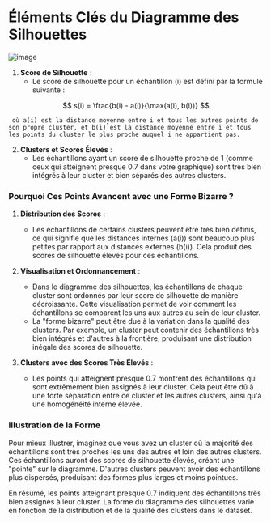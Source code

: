 # Éléments Clés du Diagramme des Silhouettes

![image](https://github.com/hrhouma/Apprentissage-Non-Supervise/assets/10111526/116a03e4-f86e-489b-a41a-23645af18c6d)

1. **Score de Silhouette** :
   - Le score de silhouette pour un échantillon \(i\) est défini par la formule suivante :

$$
     s(i) = \frac{b(i) - a(i)}{\max(a(i), b(i))}
$$

     où a(i) est la distance moyenne entre i et tous les autres points de son propre cluster, et b(i) est la distance moyenne entre i et tous les points du cluster le plus proche auquel i ne appartient pas.

2. **Clusters et Scores Élevés** :
   - Les échantillons ayant un score de silhouette proche de 1 (comme ceux qui atteignent presque 0.7 dans votre graphique) sont très bien intégrés à leur cluster et bien séparés des autres clusters.

### Pourquoi Ces Points Avancent avec une Forme Bizarre ?

1. **Distribution des Scores** :
   - Les échantillons de certains clusters peuvent être très bien définis, ce qui signifie que les distances internes \(a(i)\) sont beaucoup plus petites par rapport aux distances externes \(b(i)\). Cela produit des scores de silhouette élevés pour ces échantillons.

2. **Visualisation et Ordonnancement** :
   - Dans le diagramme des silhouettes, les échantillons de chaque cluster sont ordonnés par leur score de silhouette de manière décroissante. Cette visualisation permet de voir comment les échantillons se comparent les uns aux autres au sein de leur cluster.
   - La "forme bizarre" peut être due à la variation dans la qualité des clusters. Par exemple, un cluster peut contenir des échantillons très bien intégrés et d'autres à la frontière, produisant une distribution inégale des scores de silhouette.

3. **Clusters avec des Scores Très Élevés** :
   - Les points qui atteignent presque 0.7 montrent des échantillons qui sont extrêmement bien assignés à leur cluster. Cela peut être dû à une forte séparation entre ce cluster et les autres clusters, ainsi qu'à une homogénéité interne élevée.

### Illustration de la Forme

Pour mieux illustrer, imaginez que vous avez un cluster où la majorité des échantillons sont très proches les uns des autres et loin des autres clusters. Ces échantillons auront des scores de silhouette élevés, créant une "pointe" sur le diagramme. D'autres clusters peuvent avoir des échantillons plus dispersés, produisant des formes plus larges et moins pointues.

En résumé, les points atteignant presque 0.7 indiquent des échantillons très bien assignés à leur cluster. La forme du diagramme des silhouettes varie en fonction de la distribution et de la qualité des clusters dans le dataset.

